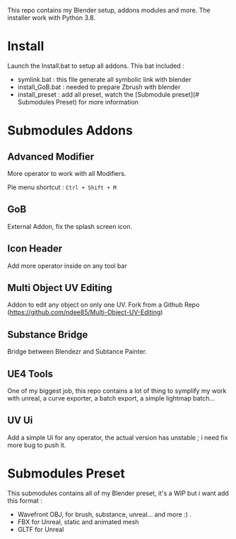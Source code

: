 This repo contains my Blender setup, addons modules and more.
The installer work with Python  3.8.

# Install
Launch the Install.bat to setup all addons. 
This bat included :
- symlink.bat : this file generate all symbolic link with blender
- install_GoB.bat : needed to prepare Zbrush with blender
- install_preset : add all preset, watch the [Submodule preset](# Submodules Preset) for more information

# Submodules Addons
## Advanced Modifier
More operator to work with all Modifiers.

Pie menu shortcut : ``Ctrl + Shift + M``

## GoB
External Addon, fix the splash screen icon.

## Icon Header
Add more operator inside on any tool bar

## Multi Object UV Editing
Addon to edit any object on only one UV. Fork from a Github Repo (https://github.com/ndee85/Multi-Object-UV-Editing)

## Substance Bridge
Bridge between Blendezr and Subtance Painter.

## UE4 Tools
One of my biggest job, this repo contains a lot of thing to symplify my work with unreal, a curve exporter, a batch export, a simple lightmap batch... 

## UV Ui
Add a simple Ui for any operator, the actual version has unstable ; i need fix more bug to push it.

# Submodules Preset
This submodules contains all of my Blender preset, it's a WIP but i want add this format :
- Wavefront OBJ, for brush, substance, unreal... and more :) .
- FBX for Unreal, static and animated mesh
- GLTF for Unreal
